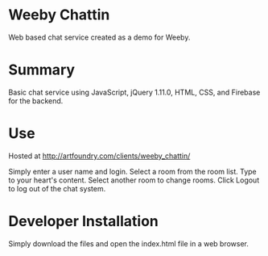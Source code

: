 Weeby Chattin
==============

Web based chat service created as a demo for Weeby.

Summary
=======
Basic chat service using JavaScript, jQuery 1.11.0, HTML, CSS, and Firebase for the backend.

Use
===
Hosted at http://artfoundry.com/clients/weeby_chattin/

Simply enter a user name and login.  Select a room from the room list.  Type to your heart's content.  Select another room to change rooms.  Click Logout to log out of the chat system.

Developer Installation
======================
Simply download the files and open the index.html file in a web browser.
